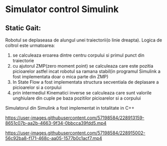# Simulator control Simulink

## Static Gait:
  
  Robotul se deplaseasa de alungul unei traiectorii(o linie dreapta). Logica de coltrol este urmatoarea:
  
  1. se calculeaza eroarea dintre centru corpului si primul punct din traiectorie
  2. cu ajutorul ZMP(zero moment point) se calculeaza care este pozitia picioarelor astfel incat robotul sa ramana stabil(in programul Simulink a fost implementata doar o mica parte din ZMP)
  3. In State Flow a fost implementata structura secventiala de deplasare a picioarelor si a corpului
  4. prin intermediul Kinematici inverse se calculeaza care sunt valorile unghiulare din cuple pe baza pozitilor picioarelor si a corpului

  Simulatorul din Simulink a fost implementat in totalitate in C++
  
https://user-images.githubusercontent.com/57198584/228913159-8651c07b-aa2b-4663-9f34-0bbcca39fdd5.mp4
  
  https://user-images.githubusercontent.com/57198584/228915002-56c92ba8-f171-468c-aa05-1577b0c1acf7.mp4






